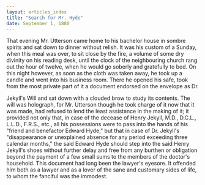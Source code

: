 ```yaml
---
layout: articles_index
title: "Search for Mr. Hyde"
date: September 1, 1880
---
```


<p>
That evening Mr. Utterson came home to his bachelor house in sombre spirits and sat down to dinner without relish. It was his custom of a Sunday, when this meal was over, to sit close by the fire, a volume of some dry divinity on his reading desk, until the clock of the neighbouring church rang out the hour of twelve, when he would go soberly and gratefully to bed. On this night however, as soon as the cloth was taken away, he took up a candle and went into his business room. There he opened his safe, took from the most private part of it a document endorsed on the envelope as Dr.
</p>

<p>
Jekyll's Will and sat down with a clouded brow to study its contents. The will was holograph, for Mr. Utterson though he took charge of it now that it was made, had refused to lend the least assistance in the making of it; it provided not only that, in case of the decease of Henry Jekyll, M.D., D.C.L., L.L.D., F.R.S., etc., all his possessions were to pass into the hands of his "friend and benefactor Edward Hyde," but that in case of Dr. Jekyll's "disappearance or unexplained absence for any period exceeding three calendar months," the said Edward Hyde should step into the said Henry Jekyll's shoes without further delay and free from any burthen or obligation beyond the payment of a few small sums to the members of the doctor's household. This document had long been the lawyer's eyesore. It offended him both as a lawyer and as a lover of the sane and customary sides of life, to whom the fanciful was the immodest.
</p>